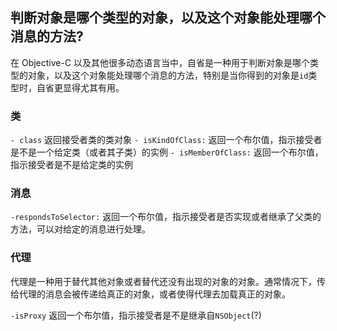 
## 判断对象是哪个类型的对象，以及这个对象能处理哪个消息的方法?

在 Objective-C 以及其他很多动态语言当中，自省是一种用于判断对象是哪个类型的对象，以及这个对象能处理哪个消息的方法，特别是当你得到的对象是`id`类型时，自省更显得尤其有用。

### 类

`- class` 返回接受者类的类对象
`- isKindOfClass:` 返回一个布尔值，指示接受者是不是一个给定类（或者其子类）的实例
`- isMemberOfClass:` 返回一个布尔值，指示接受者是不是给定类的实例

### 消息

`-respondsToSelector:` 返回一个布尔值，指示接受者是否实现或者继承了父类的方法，可以对给定的消息进行处理。

### 代理

代理是一种用于替代其他对象或者替代还没有出现的对象的对象。通常情况下，传给代理的消息会被传递给真正的对象，或者使得代理去加载真正的对象。

`-isProxy` 返回一个布尔值，指示接受者是不是继承自`NSObject`(?)

